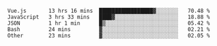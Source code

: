 
<!--
**xy406043/xy406043** is a ✨ _special_ ✨ repository because its `README.md` (this file) appears on your GitHub profile.

Here are some ideas to get you started:

- 🔭 I’m currently working on ...
- 🌱 I’m currently learning ...
- 👯 I’m looking to collaborate on ...
- 🤔 I’m looking for help with ...
- 💬 Ask me about ...
- 📫 How to reach me: ...
- 😄 Pronouns: ...
- ⚡ Fun fact: ...
-->

<!--START_SECTION:waka-->
```text
Vue.js       13 hrs 16 mins  █████████████████▓░░░░░░░   70.48 % 
JavaScript   3 hrs 33 mins   ████▓░░░░░░░░░░░░░░░░░░░░   18.88 % 
JSON         1 hr 1 min      █▒░░░░░░░░░░░░░░░░░░░░░░░   05.42 % 
Bash         24 mins         ▓░░░░░░░░░░░░░░░░░░░░░░░░   02.21 % 
Other        23 mins         ▓░░░░░░░░░░░░░░░░░░░░░░░░   02.05 % 
```
<!--END_SECTION:waka-->
